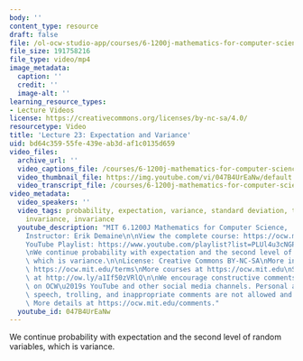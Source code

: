 ```yaml
---
body: ''
content_type: resource
draft: false
file: /ol-ocw-studio-app/courses/6-1200j-mathematics-for-computer-science-spring-2024/61200-sp24-lecture23-2024may09_360p_16_9.mp4
file_size: 191758216
file_type: video/mp4
image_metadata:
  caption: ''
  credit: ''
  image-alt: ''
learning_resource_types:
- Lecture Videos
license: https://creativecommons.org/licenses/by-nc-sa/4.0/
resourcetype: Video
title: 'Lecture 23: Expectation and Variance'
uid: bd64c359-55fe-439e-ab3d-af1c0135d659
video_files:
  archive_url: ''
  video_captions_file: /courses/6-1200j-mathematics-for-computer-science-spring-2024/1y0NsvTYls-BIFQjpbfKMAD28dP2brKXY_transcript.webvtt
  video_thumbnail_file: https://img.youtube.com/vi/047B4UrEaNw/default.jpg
  video_transcript_file: /courses/6-1200j-mathematics-for-computer-science-spring-2024/1y0NsvTYls-BIFQjpbfKMAD28dP2brKXY_transcript.pdf
video_metadata:
  video_speakers: ''
  video_tags: probability, expectation, variance, standard deviation, translation
    invariance, invariance
  youtube_description: "MIT 6.1200J Mathematics for Computer Science,  Spring 2024\n\
    Instructor: Erik Demaine\n\nView the complete course: https://ocw.mit.edu/courses/6-1200j-mathematics-for-computer-science-spring-2024/\n\
    YouTube Playlist: https://www.youtube.com/playlist?list=PLUl4u3cNGP61VNvICqk2HXJTonnKgAc9d\n\
    \nWe continue probability with expectation and the second level of random variables,\
    \ which is variance.\n\nLicense: Creative Commons BY-NC-SA\nMore information at\
    \ https://ocw.mit.edu/terms\nMore courses at https://ocw.mit.edu\nSupport OCW\
    \ at http://ow.ly/a1If50zVRlQ\n\nWe encourage constructive comments and discussion\
    \ on OCW\u2019s YouTube and other social media channels. Personal attacks, hate\
    \ speech, trolling, and inappropriate comments are not allowed and may be removed.\
    \ More details at https://ocw.mit.edu/comments."
  youtube_id: 047B4UrEaNw
---
```

We continue probability with expectation and the second level of random variables, which is variance.